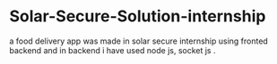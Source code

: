 # Solar-Secure-Solution-internship
a food delivery app was made in solar secure internship using fronted backend and in backend i have used node js, socket js .
